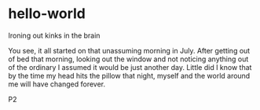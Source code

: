 # hello-world
Ironing out kinks in the brain

You see, it all started on that unassuming morning in July.
After getting out of bed that morning, looking out the window and not noticing anything out of the ordinary
I assumed it would be just another day.
Little did I know that by the time my head hits the pillow that night, myself and the world around me will have changed forever.

P2
